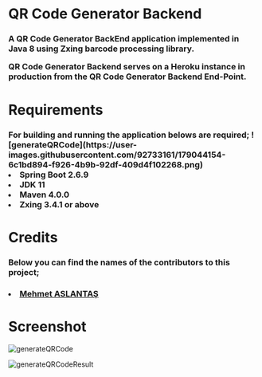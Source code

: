 <h1>QR Code Generator Backend</h1>

<h3>A QR Code Generator BackEnd application implemented in Java 8 using Zxing barcode processing library.

QR Code Generator Backend serves on a Heroku instance in production from the QR Code Generator Backend End-Point.</h3>

<h1>Requirements</h1>
<h3>
For building and running the application belows are required;
![generateQRCode](https://user-images.githubusercontent.com/92733161/179044154-6c1bd894-f926-4b9b-92df-409d4f102268.png)

<li>Spring Boot 2.6.9</li>
<li>JDK 11</li>
<li>Maven 4.0.0</li>
<li>Zxing 3.4.1 or above</li>
</h3>

<h1>Credits</h1>
<h3>Below you can find the names of the contributors to this project;</h3>
<h3>
<li>  <a href = "https://github.com/aslantasmehmet">Mehmet ASLANTAŞ</a> </li>

<h1>Screenshot</h1>

![generateQRCode](https://user-images.githubusercontent.com/92733161/179046368-32ab9d41-db98-415d-8728-53b522ca82e8.png)

![generateQRCodeResult](https://user-images.githubusercontent.com/92733161/179046780-c69a1155-b527-40c9-9c7e-2854c4132e94.png)
